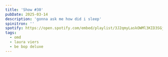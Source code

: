 ```yaml
---
title: 'Show #30'
pubDate: 2025-03-14
description: 'gonna ask me how did i sleep'
spinitron: ''
spotify: https://open.spotify.com/embed/playlist/3J2qmyLaskOWMl3KID3SGj
tags:
  - omd
  - laura viers
  - be bop deluxe
---
```

